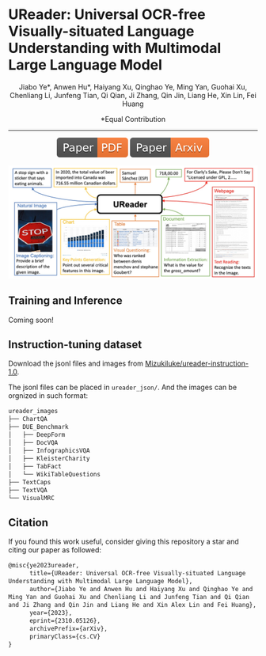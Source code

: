 
# UReader: Universal OCR-free Visually-situated Language Understanding with Multimodal Large Language Model

<div align="center">

Jiabo Ye*, Anwen Hu*, Haiyang Xu, Qinghao Ye, Ming Yan, Guohai Xu, Chenliang Li, Junfeng Tian, Qi Qian, Ji Zhang, Qin Jin, Liang He, Xin Lin, Fei Huang

*Equal Contribution

</div>
<hr>
<div align="center">
<a href="http://mm-chatgpt.oss-cn-zhangjiakou.aliyuncs.com/mplug_owl_demo/released_checkpoint/UReader_Arxiv.pdf"><img src="assets/Paper-PDF-orange.svg"></a>
<a href="https://arxiv.org/abs/2310.05126"><img src="assets/Paper-Arxiv-orange.svg" ></a>

![images](assets/intro_case.jpg)
</div>

## Training and Inference

Coming soon!

## Instruction-tuning dataset
Download the jsonl files and images from [Mizukiluke/ureader-instruction-1.0](https://huggingface.co/datasets/Mizukiluke/ureader-instruction-1.0/tree/main).

The jsonl files can be placed in ```ureader_json/```. And the images can be orgnized in such format:
```
ureader_images
├── ChartQA
├── DUE_Benchmark
│   ├── DeepForm
│   ├── DocVQA
│   ├── InfographicsVQA
│   ├── KleisterCharity
│   ├── TabFact
│   └── WikiTableQuestions
├── TextCaps
├── TextVQA
└── VisualMRC
```


## Citation
If you found this work useful, consider giving this repository a star and citing our paper as followed:
```
@misc{ye2023ureader,
      title={UReader: Universal OCR-free Visually-situated Language Understanding with Multimodal Large Language Model}, 
      author={Jiabo Ye and Anwen Hu and Haiyang Xu and Qinghao Ye and Ming Yan and Guohai Xu and Chenliang Li and Junfeng Tian and Qi Qian and Ji Zhang and Qin Jin and Liang He and Xin Alex Lin and Fei Huang},
      year={2023},
      eprint={2310.05126},
      archivePrefix={arXiv},
      primaryClass={cs.CV}
}
```